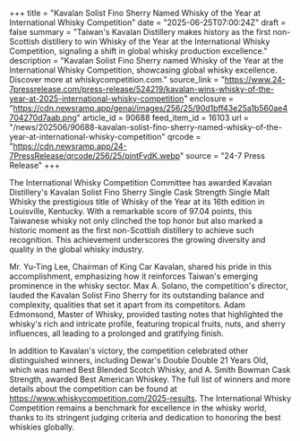 +++
title = "Kavalan Solist Fino Sherry Named Whisky of the Year at International Whisky Competition"
date = "2025-06-25T07:00:24Z"
draft = false
summary = "Taiwan's Kavalan Distillery makes history as the first non-Scottish distillery to win Whisky of the Year at the International Whisky Competition, signaling a shift in global whisky production excellence."
description = "Kavalan Solist Fino Sherry named Whisky of the Year at the International Whisky Competition, showcasing global whisky excellence. Discover more at whiskycompetition.com."
source_link = "https://www.24-7pressrelease.com/press-release/524219/kavalan-wins-whisky-of-the-year-at-2025-international-whisky-competition"
enclosure = "https://cdn.newsramp.app/genai/images/256/25/90d1bff43e25a1b560ae4704270d7aab.png"
article_id = 90688
feed_item_id = 16103
url = "/news/202506/90688-kavalan-solist-fino-sherry-named-whisky-of-the-year-at-international-whisky-competition"
qrcode = "https://cdn.newsramp.app/24-7PressRelease/qrcode/256/25/pintFvdK.webp"
source = "24-7 Press Release"
+++

<p>The International Whisky Competition Committee has awarded Kavalan Distillery's Kavalan Solist Fino Sherry Single Cask Strength Single Malt Whisky the prestigious title of Whisky of the Year at its 16th edition in Louisville, Kentucky. With a remarkable score of 97.04 points, this Taiwanese whisky not only clinched the top honor but also marked a historic moment as the first non-Scottish distillery to achieve such recognition. This achievement underscores the growing diversity and quality in the global whisky industry.</p><p>Mr. Yu-Ting Lee, Chairman of King Car Kavalan, shared his pride in this accomplishment, emphasizing how it reinforces Taiwan's emerging prominence in the whisky sector. Max A. Solano, the competition's director, lauded the Kavalan Solist Fino Sherry for its outstanding balance and complexity, qualities that set it apart from its competitors. Adam Edmonsond, Master of Whisky, provided tasting notes that highlighted the whisky's rich and intricate profile, featuring tropical fruits, nuts, and sherry influences, all leading to a prolonged and gratifying finish.</p><p>In addition to Kavalan's victory, the competition celebrated other distinguished winners, including Dewar's Double Double 21 Years Old, which was named Best Blended Scotch Whisky, and A. Smith Bowman Cask Strength, awarded Best American Whiskey. The full list of winners and more details about the competition can be found at <a href='https://www.whiskycompetition.com/2025-results' rel='nofollow' target='_blank'>https://www.whiskycompetition.com/2025-results</a>. The International Whisky Competition remains a benchmark for excellence in the whisky world, thanks to its stringent judging criteria and dedication to honoring the best whiskies globally.</p>